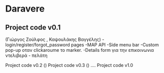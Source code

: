 # Daravere

Project code v0.1
-
(Γιώργος Ζούλφος , Καψουλάκης Βαγγέλης)
-login/register/forgot_password pages
-MAP API
-Side menu bar
-Custom pop-up οταν clickaroume το marker.
-Details form για την επικοινωνια ντελιβερά - πελάτη

Project code v0.2
()
Project code v0.3
()
....
Project code v1.0

